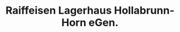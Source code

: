 ---
title: "Raiffeisen Lagerhaus Hollabrunn-Horn eGen."
url: /retz/raiffeisen-lagerhaus-hollabrunn-horn-egen/
shop: Baumarkt
---